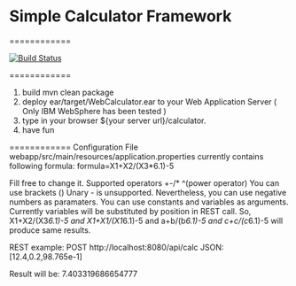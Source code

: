 # Simple Calculator Framework
============

[![Build Status](https://travis-ci.org/glorund/calculator.svg?branch=master)](https://travis-ci.org/glorund/calculator)

============
1) build 
mvn clean package
2) deploy ear/target/WebCalculator.ear to your Web Application Server ( Only IBM WebSphere has been tested )
3) type in your browser ${your server url}/calculator. 
4) have fun

============
Configuration
File webapp/src/main/resources/application.properties currently contains following formula:
    formula=X1+X2/(X3*6.1)-5

Fill free to change it.
Supported operators +-/* ^(power operator)
You can use brackets ()
Unary - is unsupported. Nevertheless, you can use negative numbers as paramaters.
You can use constants and variables as arguments. Currently variables will be substituted by position in REST call.
So, X1+X2/(X3*6.1)-5  and X1+X1/(X1*6.1)-5 and a+b/(b*6.1)-5 and c+c/(c*6.1)-5 will produce same results.
 
REST example:
 POST http://localhost:8080/api/calc
 JSON: 
 [12.4,0.2,98.765e-1]

 Result will be: 7.403319686654777
 